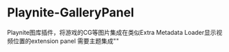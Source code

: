 # Playnite-GalleryPanel
Playnite图库插件，将游戏的CG等图片集成在类似Extra Metadata Loader显示视频位置的extension panel
需要主题集成"<ContentControl x:Name="GalleryPanel_InfoPanel"/>"
